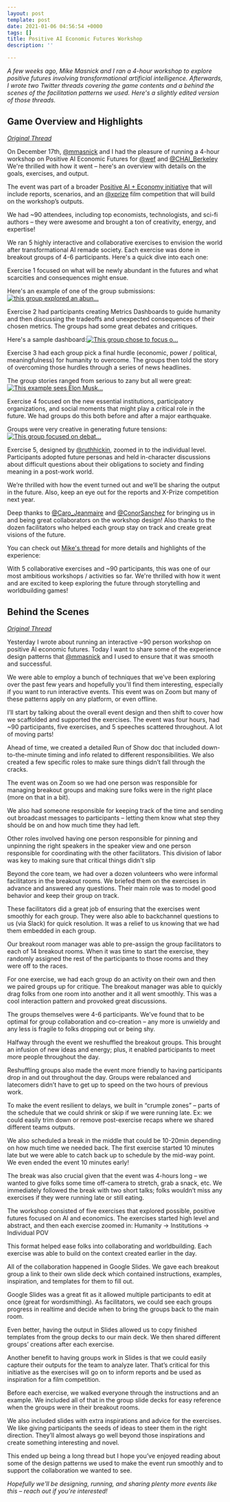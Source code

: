 ```yaml
---
layout: post
template: post
date: 2021-01-06 04:56:54 +0000
tags: []
title: Positive AI Economic Futures Workshop
description: ''

---
```

_A few weeks ago, Mike Masnick and I ran a 4-hour workshop to explore positive futures involving transformational artificial intelligence. Afterwards, I wrote two Twitter threads covering the game contents and a behind the scenes of the facilitation patterns we used. Here's a slightly edited version of those threads._

## Game Overview and Highlights

[_Original Thread_](https://twitter.com/randylubin/status/1339699477695791104)

On December 17th, [@mmasnick](https://twitter.com/mmasnick) and I had the pleasure of running a 4-hour workshop on Positive AI Economic Futures for [@wef](https://twitter.com/wef) and [@CHAI_Berkeley](https://twitter.com/CHAI_Berkeley) We're thrilled with how it went – here's an overview with details on the goals, exercises, and output.

The event was part of a broader [Positive AI + Economy initiative](https://www.weforum.org/agenda/2020/10/the-secret-to-designing-a-positive-vision-for-ai-imagination/) that will include reports, scenarios, and an [@xprize](https://twitter.com/xprize) film competition that will build on the workshop’s outputs.

We had \~90 attendees, including top economists, technologists, and sci-fi authors – they were awesome and brought a ton of creativity, energy, and expertise!

We ran 5 highly interactive and collaborative exercises to envision the world after transformational AI remade society. Each exercise was done in breakout groups of 4-6 participants. Here's a quick dive into each one:

Exercise 1 focused on what will be newly abundant in the futures and what scarcities and consequences might ensue.  
  
Here's an example of one of the group submissions:[![this group explored an abun...](https://pbs.twimg.com/media/EpeN5oKU0AANmGF.png)](https://pbs.twimg.com/media/EpeN5oKU0AANmGF.png)

Exercise 2 had participants creating Metrics Dashboards to guide humanity and then discussing the tradeoffs and unexpected consequences of their chosen metrics. The groups had some great debates and critiques.  
  
Here's a sample dashboard:[![This group chose to focus o...](https://pbs.twimg.com/media/EpeOtFKUUAAFOFr.png)](https://pbs.twimg.com/media/EpeOtFKUUAAFOFr.png)

Exercise 3 had each group pick a final hurdle (economic, power / political, meaningfulness) for humanity to overcome. The groups then told the story of overcoming those hurdles through a series of news headlines.  
  
The group stories ranged from serious to zany but all were great:[![This example sees Elon Musk...](https://pbs.twimg.com/media/EpePNa7VoAExB_a.png)](https://pbs.twimg.com/media/EpePNa7VoAExB_a.png)

Exercise 4 focused on the new essential institutions, participatory organizations, and social moments that might play a critical role in the future. We had groups do this both before and after a major earthquake.  
  
Groups were very creative in generating future tensions:[![This group focused on debat...](https://pbs.twimg.com/media/EpePp9DU0AECOwV.png)](https://pbs.twimg.com/media/EpePp9DU0AECOwV.png)

Exercise 5, designed by [@ruthhickin](https://twitter.com/ruthhickin), zoomed in to the individual level. Participants adopted future personas and held in-character discussions about difficult questions about their obligations to society and finding meaning in a post-work world.

We’re thrilled with how the event turned out and we’ll be sharing the output in the future. Also, keep an eye out for the reports and X-Prize competition next year.

Deep thanks to [@Caro_Jeanmaire](https://twitter.com/Caro_Jeanmaire) and [@ConorSanchez](https://twitter.com/ConorSanchez) for bringing us in and being great collaborators on the workshop design! Also thanks to the dozen facilitators who helped each group stay on track and create great visions of the future.

You can check out [Mike's thread](https://twitter.com/mmasnick/status/1339691201365065728) for more details and highlights of the experience:

With 5 collaborative exercises and \~90 participants, this was one of our most ambitious workshops / activities so far. We're thrilled with how it went and are excited to keep exploring the future through storytelling and worldbuilding games!

## Behind the Scenes

[_Original Thread_](https://twitter.com/randylubin/status/1340097524351168512)

Yesterday I wrote about running an interactive \~90 person workshop on positive AI economic futures. Today I want to share some of the experience design patterns that [@mmasnick](https://twitter.com/mmasnick) and I used to ensure that it was smooth and successful.

We were able to employ a bunch of techniques that we've been exploring over the past few years and hopefully you'll find them interesting, especially if you want to run interactive events. This event was on Zoom but many of these patterns apply on any platform, or even offline.

I’ll start by talking about the overall event design and then shift to cover how we scaffolded and supported the exercises. The event was four hours, had \~90 participants, five exercises, and 5 speeches scattered throughout. A lot of moving parts!

Ahead of time, we created a detailed Run of Show doc that included down-to-the-minute timing and info related to different responsibilities. We also created a few specific roles to make sure things didn’t fall through the cracks.

The event was on Zoom so we had one person was responsible for managing breakout groups and making sure folks were in the right place (more on that in a bit).

We also had someone responsible for keeping track of the time and sending out broadcast messages to participants – letting them know what step they should be on and how much time they had left.

Other roles involved having one person responsible for pinning and unpinning the right speakers in the speaker view and one person responsible for coordinating with the other facilitators. This division of labor was key to making sure that critical things didn't slip

Beyond the core team, we had over a dozen volunteers who were informal facilitators in the breakout rooms. We briefed them on the exercises in advance and answered any questions. Their main role was to model good behavior and keep their group on track.

These facilitators did a great job of ensuring that the exercises went smoothly for each group. They were also able to backchannel questions to us (via Slack) for quick resolution. It was a relief to us knowing that we had them embedded in each group.

Our breakout room manager was able to pre-assign the group facilitators to each of 14 breakout rooms. When it was time to start the exercise, they randomly assigned the rest of the participants to those rooms and they were off to the races.

For one exercise, we had each group do an activity on their own and then we paired groups up for critique. The breakout manager was able to quickly drag folks from one room into another and it all went smoothly. This was a cool interaction pattern and provoked great discussions.

The groups themselves were 4-6 participants. We’ve found that to be optimal for group collaboration and co-creation – any more is unwieldy and any less is fragile to folks dropping out or being shy.

Halfway through the event we reshuffled the breakout groups. This brought an infusion of new ideas and energy; plus, it enabled participants to meet more people throughout the day.

Reshuffling groups also made the event more friendly to having participants drop in and out throughout the day. Groups were rebalanced and latecomers didn’t have to get up to speed on the two hours of previous work.

To make the event resilient to delays, we built in “crumple zones” – parts of the schedule that we could shrink or skip if we were running late. Ex: we could easily trim down or remove post-exercise recaps where we shared different teams outputs.

We also scheduled a break in the middle that could be 10-20min depending on how much time we needed back. The first exercise started 10 minutes late but we were able to catch back up to schedule by the mid-way point. We even ended the event 10 minutes early!

The break was also crucial given that the event was 4-hours long – we wanted to give folks some time off-camera to stretch, grab a snack, etc. We immediately followed the break with two short talks; folks wouldn’t miss any exercises if they were running late or still eating.

The workshop consisted of five exercises that explored possible, positive futures focused on AI and economics. The exercises started high level and abstract, and then each exercise zoomed in: Humanity -> Institutions -> Individual POV

This format helped ease folks into collaborating and worldbuilding. Each exercise was able to build on the context created earlier in the day.

All of the collaboration happened in Google Slides. We gave each breakout group a link to their own slide deck which contained instructions, examples, inspiration, and templates for them to fill out.

Google Slides was a great fit as it allowed multiple participants to edit at once (great for wordsmithing). As facilitators, we could see each groups progress in realtime and decide when to bring the groups back to the main room.

Even better, having the output in Slides allowed us to copy finished templates from the group decks to our main deck. We then shared different groups’ creations after each exercise.

Another benefit to having groups work in Slides is that we could easily capture their outputs for the team to analyze later. That’s critical for this initiative as the exercises will go on to inform reports and be used as inspiration for a film competition.

Before each exercise, we walked everyone through the instructions and an example. We included all of that in the group slide decks for easy reference when the groups were in their breakout rooms.

We also included slides with extra inspirations and advice for the exercises. We like giving participants the seeds of ideas to steer them in the right direction. They’ll almost always go well beyond those inspirations and create something interesting and novel.

This ended up being a long thread but I hope you’ve enjoyed reading about some of the design patterns we used to make the event run smoothly and to support the collaboration we wanted to see.

_Hopefully we'll be designing, running, and sharing plenty more events like this – reach out if you're interested!_